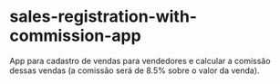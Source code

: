 # sales-registration-with-commission-app
App para cadastro de vendas para vendedores e calcular a comissão dessas vendas (a comissão será de 8.5% sobre o valor da venda).
